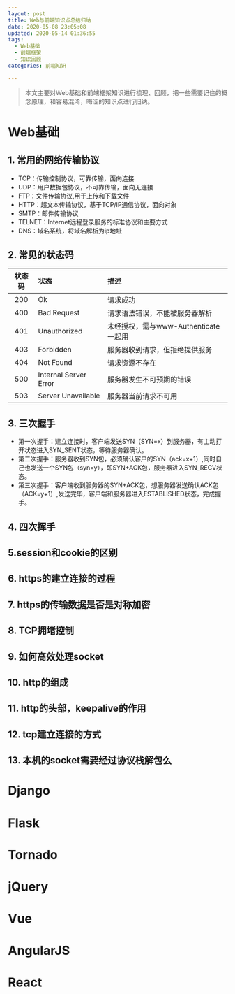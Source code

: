 ```yaml
---
layout: post
title: Web与前端知识点总结归纳
date: 2020-05-08 23:05:08
updated: 2020-05-14 01:36:55
tags: 
  - Web基础
  - 前端框架
  - 知识回顾
categories: 前端知识

---
```


> 本文主要对Web基础和前端框架知识进行梳理、回顾，把一些需要记住的概念原理，和容易混淆，晦涩的知识点进行归纳。

<!-- more -->

<div style='display: none'>

<!-- TOC -->

- [Web基础](#web基础)
    - [1. 常用的网络传输协议](#1-常用的网络传输协议)
    - [2. 常见的状态码](#2-常见的状态码)
    - [3. 三次握手](#3-三次握手)
    - [4. 四次挥手](#4-四次挥手)
    - [5.session和cookie的区别](#5session和cookie的区别)
    - [6. https的建立连接的过程](#6-https的建立连接的过程)
    - [7. https的传输数据是否是对称加密](#7-https的传输数据是否是对称加密)
    - [8. TCP拥堵控制](#8-tcp拥堵控制)
    - [9. 如何高效处理socket](#9-如何高效处理socket)
    - [10. http的组成](#10-http的组成)
    - [11. http的头部，keepalive的作用](#11-http的头部keepalive的作用)
    - [12. tcp建立连接的方式](#12-tcp建立连接的方式)
    - [13. 本机的socket需要经过协议栈解包么](#13-本机的socket需要经过协议栈解包么)
- [Django](#django)
- [Flask](#flask)
- [Tornado](#tornado)
- [jQuery](#jquery)
- [Vue](#vue)
- [AngularJS](#angularjs)
- [React](#react)

<!-- /TOC -->

</div>

# Web基础

## 1. 常用的网络传输协议

* TCP：传输控制协议，可靠传输，面向连接
* UDP：用户数据包协议，不可靠传输，面向无连接
* FTP：文件传输协议,用于上传和下载文件
* HTTP：超文本传输协议，基于TCP/IP通信协议，面向对象
* SMTP：邮件传输协议
* TELNET：Internet远程登录服务的标准协议和主要方式
* DNS：域名系统，将域名解析为ip地址

## 2. 常见的状态码

| 状态码 | 状态 | 描述 |
| :----: | :---- | :---- |
| 200 | Ok | 请求成功 |
| 400 | Bad Request | 请求语法错误，不能被服务器解析 |
| 401 | Unauthorized | 未经授权，需与www-Authenticate一起用 |
| 403 | Forbidden | 服务器收到请求，但拒绝提供服务 |
| 404 | Not Found | 请求资源不存在 |
| 500 | Internal Server Error | 服务器发生不可预期的错误 |
| 503 | Server Unavailable | 服务器当前请求不可用 |

## 3. 三次握手

* 第一次握手：建立连接时，客户端发送SYN（SYN=x）到服务器，有主动打开状态进入SYN_SENT状态，等待服务器确认。
* 第二次握手：服务器收到SYN包，必须确认客户的SYN（ack=x+1）,同时自己也发送一个SYN包（syn=y），即SYN+ACK包，服务器进入SYN_RECV状态。
* 第三次握手：客户端收到服务器的SYN+ACK包，想服务器发送确认ACK包（ACK=y+1）,发送完毕，客户端和服务器进入ESTABLISHED状态，完成握手。

## 4. 四次挥手

## 5.session和cookie的区别

## 6. https的建立连接的过程

## 7. https的传输数据是否是对称加密

## 8. TCP拥堵控制

## 9. 如何高效处理socket

## 10. http的组成

## 11. http的头部，keepalive的作用

## 12. tcp建立连接的方式

## 13. 本机的socket需要经过协议栈解包么

# Django

# Flask

# Tornado

# jQuery

# Vue

# AngularJS

# React